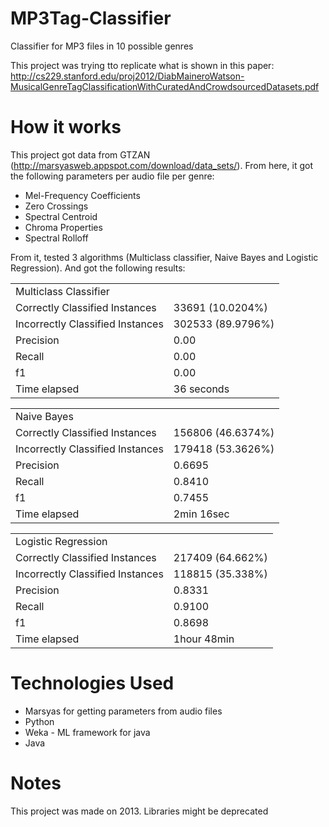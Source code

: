 # MP3Tag-Classifier
Classifier for MP3 files in 10 possible genres

This project was trying tto replicate what is shown in this paper:
http://cs229.stanford.edu/proj2012/DiabMaineroWatson-MusicalGenreTagClassificationWithCuratedAndCrowdsourcedDatasets.pdf

# How it works
This project got data from GTZAN (http://marsyasweb.appspot.com/download/data_sets/). From here, it got the following parameters per audio file per genre:
* Mel-Frequency Coefficients
* Zero Crossings
* Spectral Centroid
* Chroma Properties
* Spectral Rolloff

From it, tested 3 algorithms (Multiclass classifier, Naive Bayes and Logistic Regression). And got the following results:
<table>
<tr>
<td colspan="2">Multiclass Classifier</td>
</tr>
<tr>
<td>Correctly Classified Instances</td>
<td>33691 (10.0204%)</td>
</tr>
<tr>
<td>Incorrectly Classified Instances</td>
<td>302533 (89.9796%)</td>
</tr>
<tr>
<td>Precision</td>
<td>0.00</td>
</tr>
<tr>
<td>Recall</td>
<td>0.00</td>
</tr>
<tr>
<td>f1</td>
<td>0.00</td>
</tr>
<tr>
<td>Time elapsed</td>
<td>36 seconds</td>
</tr>
</table>
<table>
<tr>
<td colspan="2" >Naive Bayes</td>
</tr>
<tr>
<td>Correctly Classified Instances</td>
<td>156806 (46.6374%)</td>
</tr>
<tr>
<td>Incorrectly Classified Instances</td>
<td>179418 (53.3626%)</td>
</tr>
<tr>
<td>Precision</td>
<td>0.6695</td>
</tr>
<tr>
<td>Recall</td>
<td>0.8410</td>
</tr>
<tr>
<td>f1</td>
<td>0.7455</td>
</tr>
<tr>
<td>Time elapsed</td>
<td>2min 16sec</td>
</tr>
</table>
<table>
<tr>
<td colspan="2" >Logistic Regression</td>
</tr>
<tr>
<td>Correctly Classified Instances</td>
<td>217409 (64.662%)</td>
</tr>
<tr>
<td>Incorrectly Classified Instances</td>
<td>118815 (35.338%)</td>
</tr>
<tr>
<td>Precision</td>
<td>0.8331</td>
</tr>
<tr>
<td>Recall</td>
<td>0.9100</td>
</tr>
<tr>
<td>f1</td>
<td>0.8698</td>
</tr>
<tr>
<td>Time elapsed</td>
<td>1hour 48min</td>
</tr>
</table>

# Technologies Used
* Marsyas for getting parameters from audio files
* Python
* Weka - ML framework for java
* Java

# Notes
This project was made on 2013. Libraries might be deprecated
